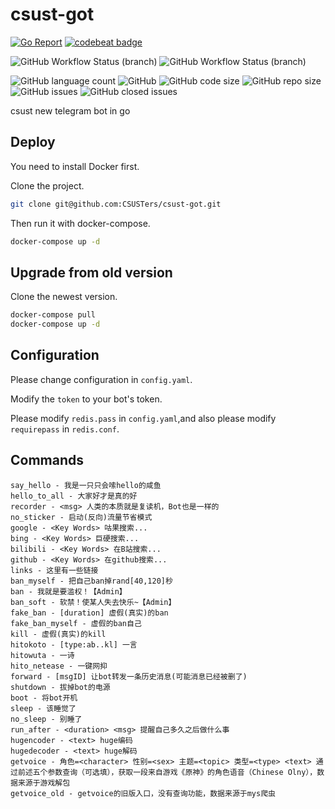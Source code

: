 # csust-got

[![Go Report](https://goreportcard.com/badge/github.com/csusters/csust-got)](https://goreportcard.com/report/github.com/csusters/csust-got)
[![codebeat badge](https://codebeat.co/badges/4d134b7f-e345-4378-b00d-7ab2177b94bc)](https://codebeat.co/projects/github-com-csusters-csust-got-master)

![GitHub Workflow Status (branch)](https://img.shields.io/github/workflow/status/CSUSTers/csust-got/Test/master?label=master%20test)
![GitHub Workflow Status (branch)](https://img.shields.io/github/workflow/status/CSUSTers/csust-got/Test/dev?label=dev%20test)

![GitHub language count](https://img.shields.io/github/languages/count/csusters/csust-got)
![GitHub](https://img.shields.io/github/license/csusters/csust-got)
![GitHub code size](https://img.shields.io/github/languages/code-size/csusters/csust-got)
![GitHub repo size](https://img.shields.io/github/repo-size/csusters/csust-got)
![GitHub issues](https://img.shields.io/github/issues/csusters/csust-got)
![GitHub closed issues](https://img.shields.io/github/issues-closed/csusters/csust-got)

csust new telegram bot in go

## Deploy

You need to install Docker first.

Clone the project.

```bash
git clone git@github.com:CSUSTers/csust-got.git
```

Then run it with docker-compose.

```bash
docker-compose up -d
```

## Upgrade from old version

Clone the newest version.

```bash
docker-compose pull
docker-compose up -d
```

## Configuration

Please change configuration in `config.yaml`.

Modify the `token` to your bot's token.

Please modify `redis.pass` in `config.yaml`,and also please modify `requirepass` in `redis.conf`.

## Commands

``` text
say_hello - 我是一只只会嗦hello的咸鱼
hello_to_all - 大家好才是真的好
recorder - <msg> 人类的本质就是复读机，Bot也是一样的
no_sticker - 启动(反向)流量节省模式
google - <Key Words> 咕果搜索...
bing - <Key Words> 巨硬搜索...
bilibili - <Key Words> 在B站搜索...
github - <Key Words> 在github搜索...
links - 这里有一些链接
ban_myself - 把自己ban掉rand[40,120]秒
ban - 我就是要滥权！【Admin】
ban_soft - 软禁！使某人失去快乐~【Admin】
fake_ban - [duration] 虚假(真实)的ban
fake_ban_myself - 虚假的ban自己
kill - 虚假(真实)的kill
hitokoto - [type:ab..kl] 一言
hitowuta - 一诗
hito_netease - 一键网抑
forward - [msgID] 让bot转发一条历史消息(可能消息已经被删了)
shutdown - 拔掉bot的电源
boot - 将bot开机
sleep - 该睡觉了
no_sleep - 别睡了
run_after - <duration> <msg> 提醒自己多久之后做什么事
hugencoder - <text> huge编码
hugedecoder - <text> huge解码
getvoice - 角色=<character> 性别=<sex> 主题=<topic> 类型=<type> <text> 通过前述五个参数查询（可选填），获取一段来自游戏《原神》的角色语音（Chinese Olny），数据来源于游戏解包
getvoice_old - getvoice的旧版入口，没有查询功能，数据来源于mys爬虫
```
